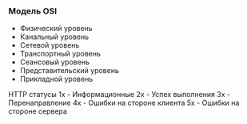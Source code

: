 ### Модель OSI
- Физический уровень
- Канальный уровень
- Сетевой уровень
- Транспортный уровень
- Сеансовый уровень
- Представительский уровень
- Прикладной уровень

HTTP статусы
1x - Информационные
2x - Успех выполнения
3x - Перенаправление
4x - Ошибки на стороне клиента
5x - Ошибки на стороне сервера

